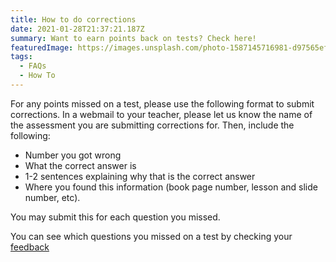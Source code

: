 ```yaml
---
title: How to do corrections
date: 2021-01-28T21:37:21.187Z
summary: Want to earn points back on tests? Check here!
featuredImage: https://images.unsplash.com/photo-1587145716981-d97565ef76d4?ixid=MnwxMjA3fDB8MHxwaG90by1wYWdlfHx8fGVufDB8fHx8&ixlib=rb-1.2.1&auto=format&fit=crop&w=500&q=80
tags:
  - FAQs
  - How To
---
```

For any points missed on a test, please use the following format to submit corrections. In a webmail to your teacher, please let us know the name of the assessment you are submitting corrections for. Then, include the following:

* Number you got wrong
* What the correct answer is
* 1-2 sentences explaining why that is the correct answer
* Where you found this information (book page number, lesson and slide number, etc). 

You may submit this for each question you missed.

You can see which questions you missed on a test by checking your [feedback](/posts/how-to-see-feedback/)